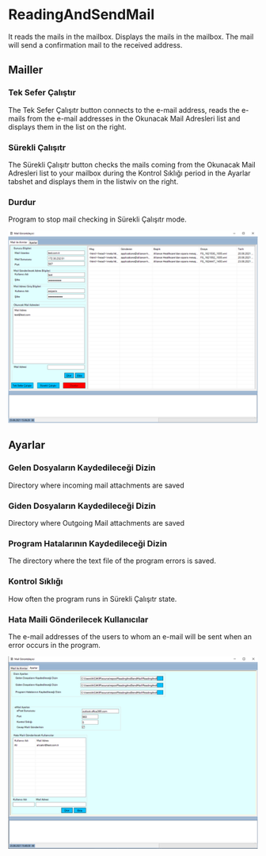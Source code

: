 # ReadingAndSendMail
  It reads the mails in the mailbox. Displays the mails in the mailbox. The mail will send a confirmation mail to the received address.

## Mailler
### Tek Sefer Çalıştır
  The Tek Sefer Çalışıtr button connects to the e-mail address, reads the e-mails from the e-mail addresses in the Okunacak Mail Adresleri list and displays them in the list on the right.
  
### Sürekli Çalışıtr
  The Sürekli Çalışıtr button checks the mails coming from the Okunacak Mail Adresleri list to your mailbox during the Kontrol Sıklığı period in the Ayarlar tabshet and displays them in the listwiv on the right.
  
### Durdur
  Program to stop mail checking in Sürekli Çalışıtr mode.
  
![Main View](https://github.com/turkmuhendisnet/ReadingAndSendMail/blob/master/ReadingAndSendMail/ReadingAndSendMailMainView.PNG)

## Ayarlar
### Gelen Dosyaların Kaydedileceği Dizin
  Directory where incoming mail attachments are saved
  
### Giden Dosyaların Kaydedileceği Dizin
  Directory where Outgoing Mail attachments are saved
  
### Program Hatalarının Kaydedileceği Dizin
  The directory where the text file of the program errors is saved.

### Kontrol Sıklığı
  How often the program runs in Sürekli Çalışıtr state.

### Hata Maili Gönderilecek Kullanıcılar
  The e-mail addresses of the users to whom an e-mail will be sent when an error occurs in the program.

![Settings View](https://github.com/turkmuhendisnet/ReadingAndSendMail/blob/master/ReadingAndSendMail/ReadingAndSendMailSettingsView.PNG)

